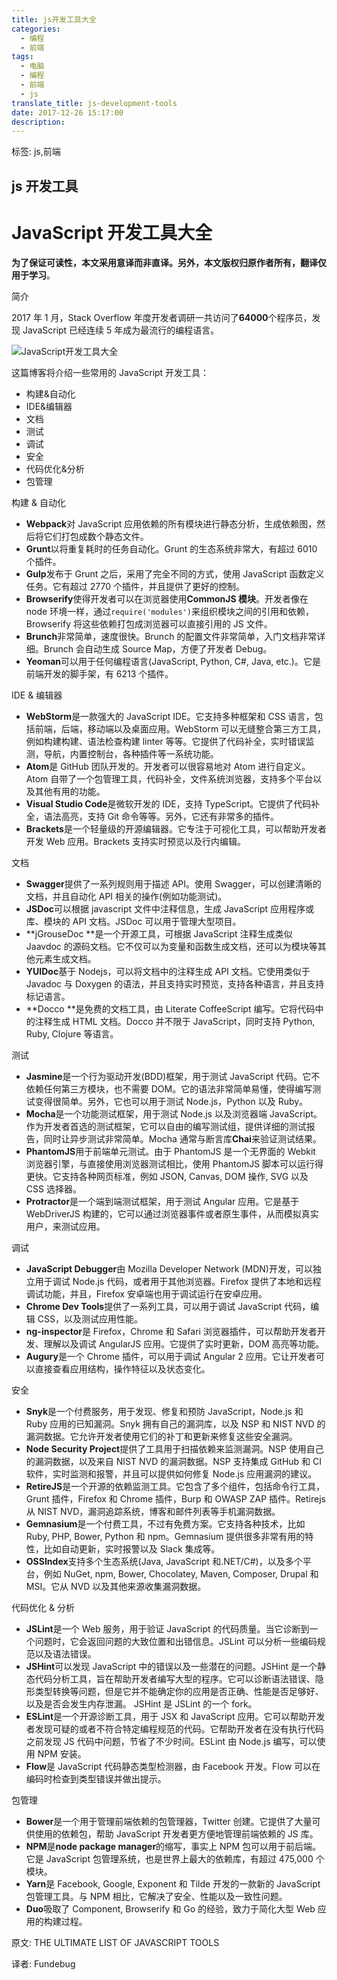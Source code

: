 ```yaml
---
title: js开发工具大全
categories:
  - 编程
  - 前端
tags:
  - 电脑
  - 编程
  - 前端
  - js
translate_title: js-development-tools
date: 2017-12-26 15:17:00
description:
---
```


标签: js,前端

## js 开发工具

# JavaScript 开发工具大全

**为了保证可读性，本文采用意译而非直译。另外，本文版权归原作者所有，翻译仅用于学习**。

简介

2017 年 1 月，Stack Overflow 年度开发者调研一共访问了**64000**个程序员，发现 JavaScript 已经连续 5 年成为最流行的编程语言。

![JavaScript开发工具大全](http://p3.pstatp.com/large/28940003357c94954144)

这篇博客将介绍一些常用的 JavaScript 开发工具：

* 构建&自动化
* IDE&编辑器
* 文档
* 测试
* 调试
* 安全
* 代码优化&分析
* 包管理
<!--more-->
构建 & 自动化

* **Webpack**对 JavaScript 应用依赖的所有模块进行静态分析，生成依赖图，然后将它们打包成数个静态文件。
* **Grunt**以将重复耗时的任务自动化。Grunt 的生态系统非常大，有超过 6010 个插件。
* **Gulp**发布于 Grunt 之后，采用了完全不同的方式，使用 JavaScript 函数定义任务。它有超过 2770 个插件，并且提供了更好的控制。
* **Browserify**使得开发者可以在浏览器使用**CommonJS 模块**。开发者像在 node 环境一样，通过`require('modules')`来组织模块之间的引用和依赖，Browserify 将这些依赖打包成浏览器可以直接引用的 JS 文件。
* **Brunch**非常简单，速度很快。Brunch 的配置文件非常简单，入门文档非常详细。Brunch 会自动生成 Source Map，方便了开发者 Debug。
* **Yeoman**可以用于任何编程语言(JavaScript, Python, C#, Java, etc.)。它是前端开发的脚手架，有 6213 个插件。

IDE & 编辑器

* **WebStorm**是一款强大的 JavaScript IDE。它支持多种框架和 CSS 语言，包括前端，后端，移动端以及桌面应用。WebStorm 可以无缝整合第三方工具，例如构建构建、语法检查构建 linter 等等。它提供了代码补全，实时错误监测，导航，内置控制台，各种插件等一系统功能。
* **Atom**是 GitHub 团队开发的。开发者可以很容易地对 Atom 进行自定义。Atom 自带了一个包管理工具，代码补全，文件系统浏览器，支持多个平台以及其他有用的功能。
* **Visual Studio Code**是微软开发的 IDE，支持 TypeScript。它提供了代码补全，语法高亮，支持 Git 命令等等。另外，它还有非常多的插件。
* **Brackets**是一个轻量级的开源编辑器。它专注于可视化工具，可以帮助开发者开发 Web 应用。Brackets 支持实时预览以及行内编辑。

文档

* **Swagger**提供了一系列规则用于描述 API。使用 Swagger，可以创建清晰的文档，并且自动化 API 相关的操作(例如功能测试)。
* **JSDoc**可以根据 javascript 文件中注释信息，生成 JavaScript 应用程序或库、模块的 API 文档。JSDoc 可以用于管理大型项目。
* **jGrouseDoc **是一个开源工具，可根据 JavaScript 注释生成类似 Jaavdoc 的源码文档。它不仅可以为变量和函数生成文档，还可以为模块等其他元素生成文档。
* **YUIDoc**基于 Nodejs，可以将文档中的注释生成 API 文档。它使用类似于 Javadoc 与 Doxygen 的语法，并且支持实时预览，支持各种语言，并且支持标记语言。
* **Docco **是免费的文档工具，由 Literate CoffeeScript 编写。它将代码中的注释生成 HTML 文档。Docco 并不限于 JavaScript，同时支持 Python, Ruby, Clojure 等语言。

测试

* **Jasmine**是一个行为驱动开发(BDD)框架，用于测试 JavaScript 代码。它不依赖任何第三方模块，也不需要 DOM。它的语法非常简单易懂，使得编写测试变得很简单。另外，它也可以用于测试 Node.js，Python 以及 Ruby。
* **Mocha**是一个功能测试框架，用于测试 Node.js 以及浏览器端 JavaScript。作为开发者首选的测试框架，它可以自由的编写测试组，提供详细的测试报告，同时让异步测试非常简单。Mocha 通常与断言库**Chai**来验证测试结果。
* **PhantomJS**用于前端单元测试。由于 PhantomJS 是一个无界面的 Webkit 浏览器引擎，与直接使用浏览器测试相比，使用 PhantomJS 脚本可以运行得更快。它支持各种网页标准，例如 JSON, Canvas, DOM 操作, SVG 以及 CSS 选择器。
* **Protractor**是一个端到端测试框架，用于测试 Angular 应用。它是基于 WebDriverJS 构建的，它可以通过浏览器事件或者原生事件，从而模拟真实用户，来测试应用。

调试

* **JavaScript Debugger**由 Mozilla Developer Network (MDN)开发，可以独立用于调试 Node.js 代码，或者用于其他浏览器。Firefox 提供了本地和远程调试功能，并且，Firefox 安卓端也用于调试运行在安卓应用。
* **Chrome Dev Tools**提供了一系列工具，可以用于调试 JavaScript 代码，编辑 CSS，以及测试应用性能。
* **ng-inspector**是 Firefox，Chrome 和 Safari 浏览器插件，可以帮助开发者开发、理解以及调试 AngularJS 应用。它提供了实时更新，DOM 高亮等功能。
* **Augury**是一个 Chrome 插件，可以用于调试 Angular 2 应用。它让开发者可以直接查看应用结构，操作特征以及状态变化。

安全

* **Snyk**是一个付费服务，用于发现、修复和预防 JavaScript，Node.js 和 Ruby 应用的已知漏洞。Snyk 拥有自己的漏洞库，以及 NSP 和 NIST NVD 的漏洞数据。它允许开发者使用它们的补丁和更新来修复这些安全漏洞。
* **Node Security Project**提供了工具用于扫描依赖来监测漏洞。NSP 使用自己的漏洞数据，以及来自 NIST NVD 的漏洞数据。NSP 支持集成 GitHub 和 CI 软件，实时监测和报警，并且可以提供如何修复 Node.js 应用漏洞的建议。
* **RetireJS**是一个开源的依赖监测工具。它包含了多个组件，包括命令行工具，Grunt 插件，Firefox 和 Chrome 插件，Burp 和 OWASP ZAP 插件。Retirejs 从 NIST NVD，漏洞追踪系统，博客和邮件列表等手机漏洞数据。
* **Gemnasium**是一个付费工具，不过有免费方案。它支持各种技术，比如 Ruby, PHP, Bower, Python 和 npm。Gemnasium 提供很多非常有用的特性，比如自动更新，实时报警以及 Slack 集成等。
* **OSSIndex**支持多个生态系统(Java, JavaScript 和.NET/C#)，以及多个平台，例如 NuGet, npm, Bower, Chocolatey, Maven, Composer, Drupal 和 MSI。它从 NVD 以及其他来源收集漏洞数据。

代码优化 & 分析

* **JSLint**是一个 Web 服务，用于验证 JavaScript 的代码质量。当它诊断到一个问题时，它会返回问题的大致位置和出错信息。JSLint 可以分析一些编码规范以及语法错误。
* **JSHint**可以发现 JavaScript 中的错误以及一些潜在的问题。JSHint 是一个静态代码分析工具，旨在帮助开发者编写大型的程序。它可以诊断语法错误、隐形类型转换等问题，但是它并不能确定你的应用是否正确、性能是否足够好、以及是否会发生内存泄漏。 JSHint 是 JSLint 的一个 fork。
* **ESLint**是一个开源诊断工具，用于 JSX 和 JavaScript 应用。它可以帮助开发者发现可疑的或者不符合特定编程规范的代码。它帮助开发者在没有执行代码之前发现 JS 代码中问题，节省了不少时间。ESLint 由 Node.js 编写，可以使用 NPM 安装。
* **Flow**是 JavaScript 代码静态类型检测器，由 Facebook 开发。Flow 可以在编码时检查到类型错误并做出提示。

包管理

* **Bower**是一个用于管理前端依赖的包管理器，Twitter 创建。它提供了大量可供使用的依赖包，帮助 JavaScript 开发者更方便地管理前端依赖的 JS 库。
* **NPM**是**node package manager**的缩写，事实上 NPM 包可以用于前后端。它是 JavaScript 包管理系统，也是世界上最大的依赖库，有超过 475,000 个模块。
* **Yarn**是 Facebook, Google, Exponent 和 Tilde 开发的一款新的 JavaScript 包管理工具。与 NPM 相比，它解决了安全、性能以及一致性问题。
* **Duo**吸取了 Component, Browserify 和 Go 的经验，致力于简化大型 Web 应用的构建过程。

原文: THE ULTIMATE LIST OF JAVASCRIPT TOOLS

译者: Fundebug
